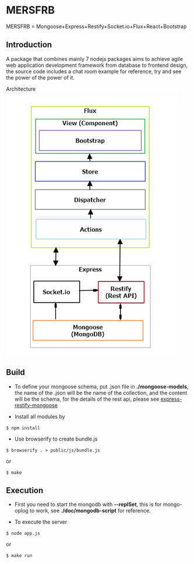 # MERSFRB

MERSFRB = Mongoose+Express+Restify+Socket.io+Flux+React+Bootstrap

## Introduction

A package that combines mainly 7 nodejs packages aims to achieve agile web application development framework from database to frontend design, the source code includes a chat room example for reference, try and see the power of the power of it.

Architecture

![architecture](https://raw.githubusercontent.com/jeromewu/MERSFRB/master/doc/architecture.png)

## Build

* To define your mongoose schema, put .json file in **./mongoose-models**, the name of the .json will be the name of the collection, and the content will be the schema, for the details of the rest api, please see [express-restify-mongoose](https://github.com/florianholzapfel/express-restify-mongoose)

* Install all modules by

```
$ npm install
```

* Use browserify to create bundle.js

```
$ browserify . > public/js/bundle.js
```

or

```
$ make
```


## Execution

* First you need to start the mongodb with **--replSet**, this is for mongo-oplog to work, see **./doc/mongodb-script** for reference.

* To execute the server

```
$ node app.js
```

or

```
$ make run
```

